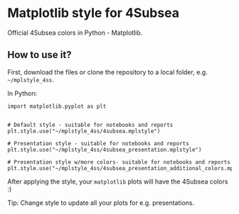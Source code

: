 # Matplotlib style for 4Subsea

Official 4Subsea colors in Python - Matplotlib.

## How to use it?
First, download the files or clone the repository to a local folder, e.g. `~/mplstyle_4ss`.

In Python:

```
import matplotlib.pyplot as plt


# Default style - suitable for notebooks and reports
plt.style.use("~/mplstyle_4ss/4subsea.mplstyle")

# Presentation style - suitable for notebooks and reports
plt.style.use("~/mplstyle_4ss/4subsea_presentation.mplstyle")

# Presentation style w/more colors- suitable for notebooks and reports
plt.style.use("~/mplstyle_4ss/4subsea_presentation_additional_colors.mplstyle")
```

After applying the style, your `matplotlib` plots will have the 4Subsea colors :)

Tip: Change style to update all your plots for e.g. presentations. 

